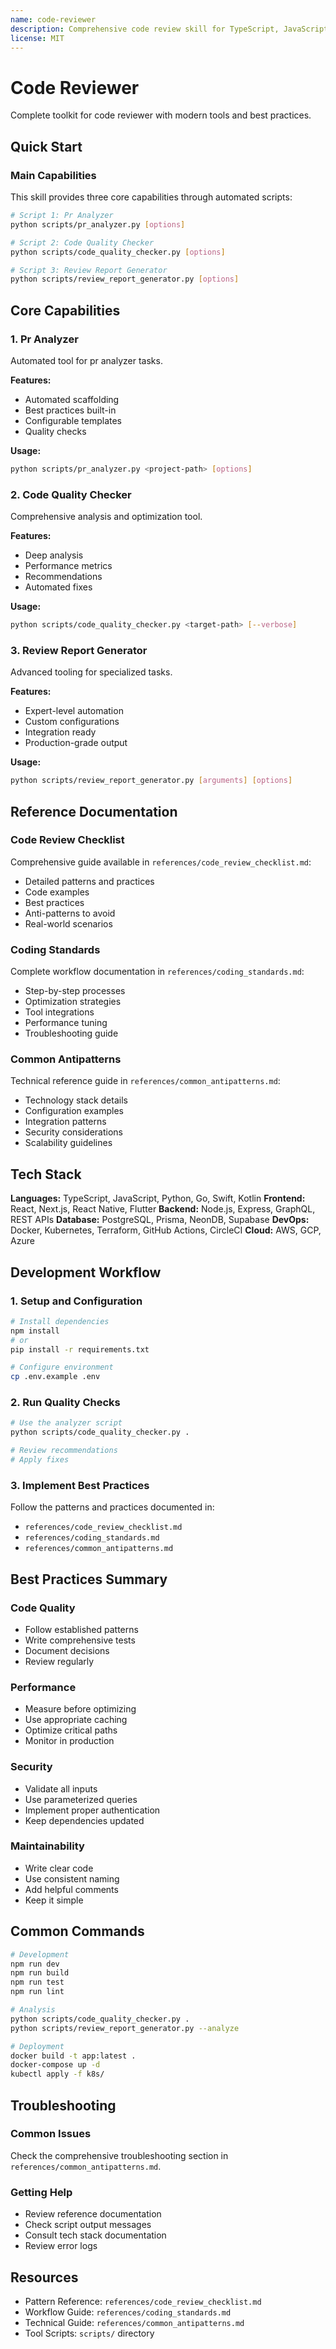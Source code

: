 ```yaml
---
name: code-reviewer
description: Comprehensive code review skill for TypeScript, JavaScript, Python, Swift, Kotlin, Go. Includes automated code analysis, best practice checking, security scanning, and review checklist generation. Use when reviewing pull requests, providing code feedback, identifying issues, or ensuring code quality standards.
license: MIT
---
```


# Code Reviewer

Complete toolkit for code reviewer with modern tools and best practices.

## Quick Start

### Main Capabilities

This skill provides three core capabilities through automated scripts:

```bash
# Script 1: Pr Analyzer
python scripts/pr_analyzer.py [options]

# Script 2: Code Quality Checker
python scripts/code_quality_checker.py [options]

# Script 3: Review Report Generator
python scripts/review_report_generator.py [options]
```

## Core Capabilities

### 1. Pr Analyzer

Automated tool for pr analyzer tasks.

**Features:**
- Automated scaffolding
- Best practices built-in
- Configurable templates
- Quality checks

**Usage:**
```bash
python scripts/pr_analyzer.py <project-path> [options]
```

### 2. Code Quality Checker

Comprehensive analysis and optimization tool.

**Features:**
- Deep analysis
- Performance metrics
- Recommendations
- Automated fixes

**Usage:**
```bash
python scripts/code_quality_checker.py <target-path> [--verbose]
```

### 3. Review Report Generator

Advanced tooling for specialized tasks.

**Features:**
- Expert-level automation
- Custom configurations
- Integration ready
- Production-grade output

**Usage:**
```bash
python scripts/review_report_generator.py [arguments] [options]
```

## Reference Documentation

### Code Review Checklist

Comprehensive guide available in `references/code_review_checklist.md`:

- Detailed patterns and practices
- Code examples
- Best practices
- Anti-patterns to avoid
- Real-world scenarios

### Coding Standards

Complete workflow documentation in `references/coding_standards.md`:

- Step-by-step processes
- Optimization strategies
- Tool integrations
- Performance tuning
- Troubleshooting guide

### Common Antipatterns

Technical reference guide in `references/common_antipatterns.md`:

- Technology stack details
- Configuration examples
- Integration patterns
- Security considerations
- Scalability guidelines

## Tech Stack

**Languages:** TypeScript, JavaScript, Python, Go, Swift, Kotlin
**Frontend:** React, Next.js, React Native, Flutter
**Backend:** Node.js, Express, GraphQL, REST APIs
**Database:** PostgreSQL, Prisma, NeonDB, Supabase
**DevOps:** Docker, Kubernetes, Terraform, GitHub Actions, CircleCI
**Cloud:** AWS, GCP, Azure

## Development Workflow

### 1. Setup and Configuration

```bash
# Install dependencies
npm install
# or
pip install -r requirements.txt

# Configure environment
cp .env.example .env
```

### 2. Run Quality Checks

```bash
# Use the analyzer script
python scripts/code_quality_checker.py .

# Review recommendations
# Apply fixes
```

### 3. Implement Best Practices

Follow the patterns and practices documented in:
- `references/code_review_checklist.md`
- `references/coding_standards.md`
- `references/common_antipatterns.md`

## Best Practices Summary

### Code Quality
- Follow established patterns
- Write comprehensive tests
- Document decisions
- Review regularly

### Performance
- Measure before optimizing
- Use appropriate caching
- Optimize critical paths
- Monitor in production

### Security
- Validate all inputs
- Use parameterized queries
- Implement proper authentication
- Keep dependencies updated

### Maintainability
- Write clear code
- Use consistent naming
- Add helpful comments
- Keep it simple

## Common Commands

```bash
# Development
npm run dev
npm run build
npm run test
npm run lint

# Analysis
python scripts/code_quality_checker.py .
python scripts/review_report_generator.py --analyze

# Deployment
docker build -t app:latest .
docker-compose up -d
kubectl apply -f k8s/
```

## Troubleshooting

### Common Issues

Check the comprehensive troubleshooting section in `references/common_antipatterns.md`.

### Getting Help

- Review reference documentation
- Check script output messages
- Consult tech stack documentation
- Review error logs

## Resources

- Pattern Reference: `references/code_review_checklist.md`
- Workflow Guide: `references/coding_standards.md`
- Technical Guide: `references/common_antipatterns.md`
- Tool Scripts: `scripts/` directory

